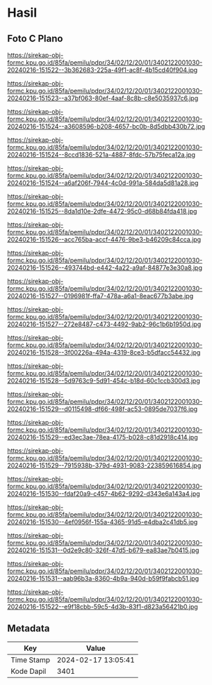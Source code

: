 # Hasil

## Foto C Plano

https://sirekap-obj-formc.kpu.go.id/85fa/pemilu/pdpr/34/02/12/20/01/3402122001030-20240216-151522--3b362683-225a-49f1-ac8f-4b15cd40f904.jpg

https://sirekap-obj-formc.kpu.go.id/85fa/pemilu/pdpr/34/02/12/20/01/3402122001030-20240216-151523--a37bf063-80ef-4aaf-8c8b-c8e5035937c6.jpg

https://sirekap-obj-formc.kpu.go.id/85fa/pemilu/pdpr/34/02/12/20/01/3402122001030-20240216-151524--a3608596-b208-4657-bc0b-8d5dbb430b72.jpg

https://sirekap-obj-formc.kpu.go.id/85fa/pemilu/pdpr/34/02/12/20/01/3402122001030-20240216-151524--8ccd1836-521a-4887-8fdc-57b75feca12a.jpg

https://sirekap-obj-formc.kpu.go.id/85fa/pemilu/pdpr/34/02/12/20/01/3402122001030-20240216-151524--a6af206f-7944-4c0d-991a-584da5d81a28.jpg

https://sirekap-obj-formc.kpu.go.id/85fa/pemilu/pdpr/34/02/12/20/01/3402122001030-20240216-151525--8da1d10e-2dfe-4472-95c0-d68b84fda418.jpg

https://sirekap-obj-formc.kpu.go.id/85fa/pemilu/pdpr/34/02/12/20/01/3402122001030-20240216-151526--acc765ba-accf-4476-9be3-b46209c84cca.jpg

https://sirekap-obj-formc.kpu.go.id/85fa/pemilu/pdpr/34/02/12/20/01/3402122001030-20240216-151526--493744bd-e442-4a22-a9af-84877e3e30a8.jpg

https://sirekap-obj-formc.kpu.go.id/85fa/pemilu/pdpr/34/02/12/20/01/3402122001030-20240216-151527--0196981f-ffa7-478a-a6a1-8eac677b3abe.jpg

https://sirekap-obj-formc.kpu.go.id/85fa/pemilu/pdpr/34/02/12/20/01/3402122001030-20240216-151527--272e8487-c473-4492-9ab2-96c1b6b1950d.jpg

https://sirekap-obj-formc.kpu.go.id/85fa/pemilu/pdpr/34/02/12/20/01/3402122001030-20240216-151528--3f00226a-494a-4319-8ce3-b5dfacc54432.jpg

https://sirekap-obj-formc.kpu.go.id/85fa/pemilu/pdpr/34/02/12/20/01/3402122001030-20240216-151528--5d9763c9-5d91-454c-b18d-60c1ccb300d3.jpg

https://sirekap-obj-formc.kpu.go.id/85fa/pemilu/pdpr/34/02/12/20/01/3402122001030-20240216-151529--d0115498-df66-498f-ac53-0895de7037f6.jpg

https://sirekap-obj-formc.kpu.go.id/85fa/pemilu/pdpr/34/02/12/20/01/3402122001030-20240216-151529--ed3ec3ae-78ea-4175-b028-c81d2918c414.jpg

https://sirekap-obj-formc.kpu.go.id/85fa/pemilu/pdpr/34/02/12/20/01/3402122001030-20240216-151529--7915938b-379d-4931-9083-223859616854.jpg

https://sirekap-obj-formc.kpu.go.id/85fa/pemilu/pdpr/34/02/12/20/01/3402122001030-20240216-151530--fdaf20a9-c457-4b62-9292-d343e6a143a4.jpg

https://sirekap-obj-formc.kpu.go.id/85fa/pemilu/pdpr/34/02/12/20/01/3402122001030-20240216-151530--4ef0956f-155a-4365-91d5-e4dba2c41db5.jpg

https://sirekap-obj-formc.kpu.go.id/85fa/pemilu/pdpr/34/02/12/20/01/3402122001030-20240216-151531--0d2e9c80-326f-47d5-b679-ea83ae7b0415.jpg

https://sirekap-obj-formc.kpu.go.id/85fa/pemilu/pdpr/34/02/12/20/01/3402122001030-20240216-151531--aab96b3a-8360-4b9a-940d-b59f9fabcb51.jpg

https://sirekap-obj-formc.kpu.go.id/85fa/pemilu/pdpr/34/02/12/20/01/3402122001030-20240216-151522--e9f18cbb-59c5-4d3b-83f1-d823a56421b0.jpg


## Metadata

| Key        | Value               |
| ---------- | ------------------- |
| Time Stamp | 2024-02-17 13:05:41 |
| Kode Dapil | 3401                |



